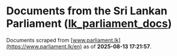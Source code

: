 # Documents from the Sri Lankan Parliament ([lk_parliament_docs](https://github.com/nuuuwan/lk_parliament_docs))

Documents scraped from [www.parliament.lk](https://www.parliament.lk/en) as of **2025-08-13 17:21:57**.
